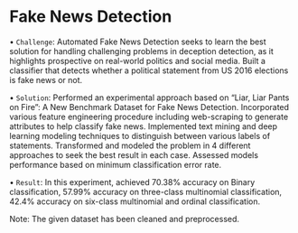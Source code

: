 # Fake News Detection
• ```Challenge```: Automated Fake News Detection seeks to learn the best solution for handling challenging problems in deception detection, as it highlights prospective on real-world politics and social media. Built a classifier that detects whether a political statement from US 2016 elections is fake news or not.

• ```Solution```: Performed an experimental approach based on “Liar, Liar Pants on Fire”: A New Benchmark Dataset for Fake News Detection. Incorporated various feature engineering procedure including web-scraping to generate attributes to help classify fake news. Implemented text mining and deep learning modeling techniques to distinguish between various labels of statements. Transformed and modeled the problem in 4 different approaches to seek the best result in each case. Assessed models performance based on minimum classification error rate.

• ```Result```: In this experiment, achieved 70.38% accuracy on Binary classification, 57.99% accuracy on three-class multinomial classification, 42.4% accuracy on six-class multinomial and ordinal classification.

Note: The given dataset has been cleaned and preprocessed.
